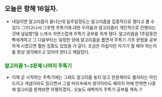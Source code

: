 ## 오늘은 항해 16일차.
 - 내일이면 알고리즘이 끝나는데 일주일정도는 알고리즘을 집중적으로 했다고 볼 수 있다. 그러고나서 그후엔 주특기에 대한 두려움과 알고리즘이 개인적으로 진행되는 것에 널널함?을 느껴서 자연스럽게 주특기 공부를 하게 됐다. 알고리즘을 1주일동안 빡세게하고 그 다음부터는 일정한 양에 알고리즘을 풀면서 주특기 기초 문법을 공부하게 시켰으면 훨씬 집중도 있었을 거 같다. 조금은 아쉽지만 자기가 뭘 해야 하는지를 항상 생각해두고 있어야 한다고 깨달았다.

### <span style="color: green">알고리즘 1~3문제 나머지 주특기<span>
 - 이제 곧 시작하는 주특기에는 그래도 알고리즘 놓지 않고 한문제라도 풀자라는 마인드이고 개념이라도 읽으면서 그걸 머리속에서 생각이라도 해야지 아예 안하면 나중에 알고리즘 문제보면 아찔하겠지.. 오늘도 새벽까지 주특기 공부를 계속..!!